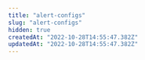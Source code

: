 ```yaml
---
title: "alert-configs"
slug: "alert-configs"
hidden: true
createdAt: "2022-10-28T14:55:47.382Z"
updatedAt: "2022-10-28T14:55:47.382Z"
---
```

